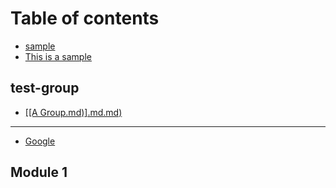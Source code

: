 # Table of contents

* [sample](README.md)
* [This is a sample](this-is-a-sample.md)

## test-group

* [\[\[A Group.md\)\]\.md.md\)](test-group.md-test-group-a-group.md.md.md)

---

* [Google](https://www.google.com)

## Module 1

<!--stackedit_data:
eyJoaXN0b3J5IjpbLTE5ODU1MjY0MDNdfQ==
-->